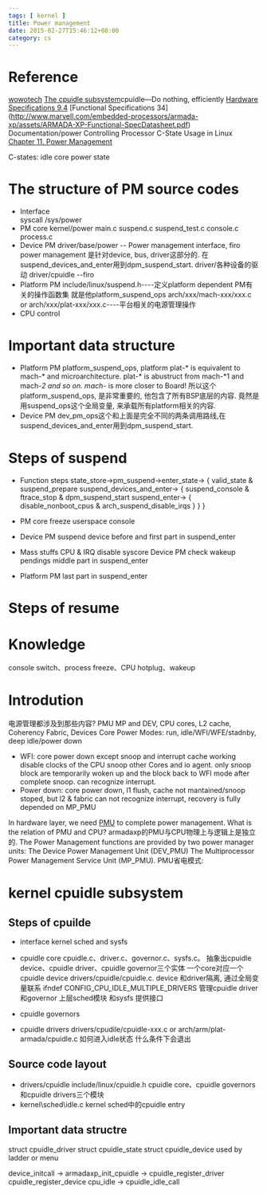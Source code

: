 ```yaml
---
tags: [ kernel ] 
title: Power management
date: 2015-02-27T15:46:12+08:00 
category: cs
---
```


# Reference
[wowotech](http://www.wowotech.net/pm_subsystem/generic_pm_architecture.html)
[The cpuidle subsystem](https://lwn.net/Articles/384146/)cpuidle—Do nothing, efficiently
[Hardware Specifications 9.4](http://www.marvell.com/embedded-processors/armada-xp/assets/HW_MV78460_OS.PDF)
[Functional Specifications 34] (http://www.marvell.com/embedded-processors/armada-xp/assets/ARMADA-XP-Functional-SpecDatasheet.pdf)
Documentation/power
Controlling Processor C-State Usage in Linux
[Chapter 11. Power Management](http://doc.opensuse.org/documentation/html/openSUSE_114/opensuse-tuning/cha.tuning.power.html)

C-states: idle core power state

# The structure of PM source codes
* Interface  
syscall /sys/power
* PM core
kernel/power
main.c suspend.c suspend_test.c console.c process.c
* Device PM
driver/base/power -- Power management interface, firo
power management 是针对device, bus, driver这部分的. 在suspend_devices_and_enter用到dpm_suspend_start.
driver/各种设备的驱动
driver/cpuidle --firo
* Platform PM
include/linux/suspend.h----定义platform dependent PM有关的操作函数集
就是他platform_suspend_ops
arch/xxx/mach-xxx/xxx.c or arch/xxx/plat-xxx/xxx.c----平台相关的电源管理操作
* CPU control

# Important data structure
* Platform PM
platform_suspend_ops, platform plat-* is equivalent to mach-* and microarchitecture.
plat-* is abustruct from mach-*1 and mach-*2 and so on.
mach-* is more closer to Board!
所以这个platform_suspend_ops, 是非常重要的, 他包含了所有BSP底层的内容.
竟然是用suspend_ops这个全局变量, 来承载所有platform相关的内容.
* Device PM
dev_pm_ops这个和上面是完全不同的两条调用路线,在suspend_devices_and_enter用到dpm_suspend_start.
# Steps of suspend
* Function steps
state_store->pm_suspend->enter_state->
{
	valid_state & suspend_prepare
	suspend_devices_and_enter-> {
		suspend_console & ftrace_stop & dpm_suspend_start
		suspend_enter->
		{
			disable_nonboot_cpus & arch_suspend_disable_irqs
		}
	}
}
* PM core
freeze userspace 
console
* Device PM 
suspend device
before and first part in suspend_enter

* Mass stuffs
CPU & IRQ disable
syscore
Device PM check wakeup pendings
middle part in suspend_enter

* Platform PM
last part in suspend_enter 
# Steps of resume


# Knowledge
console switch、process freeze、CPU hotplug、wakeup


# Introdution
电源管理都涉及到那些内容?
PMU MP and DEV, CPU cores, L2 cache, Coherency Fabric, Devices
Core Power Modes: run, idle/WFI/WFE/stadnby, deep idle/power down
* WFI: core power down except snoop and interrupt cache working
disable clocks of the CPU 
snoop other Cores and io agent.
only snoop block are temporarily woken up and the block back to WFI mode after complete snoop.
can recognize interrupt.
* Power down: core power down, l1 flush, cache not mantained/snoop stoped, but l2 & fabric 
can not recognize interrupt, recovery is fully depended on MP_PMU


In hardware layer, we need [PMU](https://en.wikipedia.org/wiki/Power_Management_Unit) to complete power management.
What is the relation of PMU and CPU?
armadaxp的PMU与CPU物理上与逻辑上是独立的.
The Power Management functions are provided by two power manager units:
The Device Power Management Unit (DEV_PMU)
The Multiprocessor Power Management Service Unit (MP_PMU).
PMU省电模式:




# kernel cpuidle subsystem
## Steps of cpuilde
* interface
kernel sched and sysfs

* cpuidle core
cpuidle.c、driver.c、governor.c、sysfs.c。
抽象出cpuidle device、cpuidle driver、cpuidle governor三个实体
一个core对应一个cpuidle device drivers/cpuidle/cpuidle.c.
device 和driver隔离, 通过全局变量联系 ifndef CONFIG_CPU_IDLE_MULTIPLE_DRIVERS
管理cpuidle driver 和governor
上层sched模块 和sysfs 提供接口 

* cpuidle governors

* cpuidle drivers
drivers/cpudile/cpuidle-xxx.c or 
arch/arm/plat-armada/cpuidle.c
如何进入idle状态
什么条件下会退出


## Source code layout
* drivers/cpuidle
include/linux/cpuidle.h
cpuidle core、cpuidle governors和cpuidle drivers三个模块
* kernel\sched\idle.c
kernel sched中的cpuidle entry

## Important data structre
struct cpuidle_driver
struct cpuidle_state
struct cpuidle_device used by ladder or menu



device_initcall -> armadaxp_init_cpuidle -> cpuidle_register_driver  cpuidle_register_device
cpu_idle -> cpuidle_idle_call




